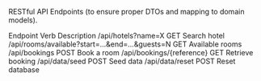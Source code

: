 RESTful API Endpoints
(to ensure proper DTOs and mapping to domain models).

Endpoint					Verb				Description
/api/hotels?name=X				GET				Search hotel
/api/rooms/available?start=...&end=...&guests=N	GET				Available rooms
/api/bookings				POST				Book a room
/api/bookings/{reference}			GET				Retrieve booking
/api/data/seed				POST				Seed data
/api/data/reset				POST				Reset database

